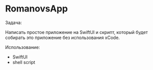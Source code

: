 # RomanovsApp
Задача:

Написать простое приложение на SwiftUI и скрипт, который будет собирать это приложение без использования xCode.

Использование:
- SwiftUI
- shell script